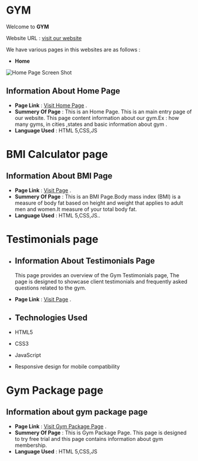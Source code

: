 # GYM

Welcome to **GYM**

Website URL : [visit our website](https://icp9-group1-project3.netlify.app)

We have various pages in this websites are as follows :

- **Home**

![Home Page Screen Shot](./img/home_page.png)

## Information About Home Page

- **Page Link** : [Visit Home Page](https://icp9-group1-project3.netlify.app) .
- **Summery Of Page** : This is an Home Page. This is an main entry page of our website.
  This page content information about our gym.Ex : how many gyms, in cities ,states and basic information about gym .
- **Language Used** : HTML 5,CSS,JS

 # BMI Calculator page

 
## Information About BMI Page

- **Page Link** : [Visit Page](https://icp9-group1-project3.netlify.app/pages/bmi) .
- **Summery Of Page** : This is an BMI Page.Body mass index (BMI) is a measure of body fat based on height and weight that applies to adult men and women.It measure of your total body fat.
- **Language Used** : HTML 5,CSS,JS..

# Testimonials page

- ## Information About Testimonials Page

  This page provides an overview of the Gym Testimonials page, The page is designed to showcase client testimonials and frequently asked questions related to the gym.

- **Page Link** : [Visit Page](https://icp9-group1-project3.netlify.app/pages/testimonial) .

- ## Technologies Used

- HTML5
- CSS3
- JavaScript
- Responsive design for mobile compatibility

# Gym Package page

## Information about gym package page

- **Page Link** : [Visit Gym Package Page](https://icp9-group1-project3.netlify.app/pages/package) .
- **Summery Of Page** : This is Gym Package Page. This page is designed to try free trial and this page contains information about gym membership.
- **Language Used** : HTML 5,CSS,JS